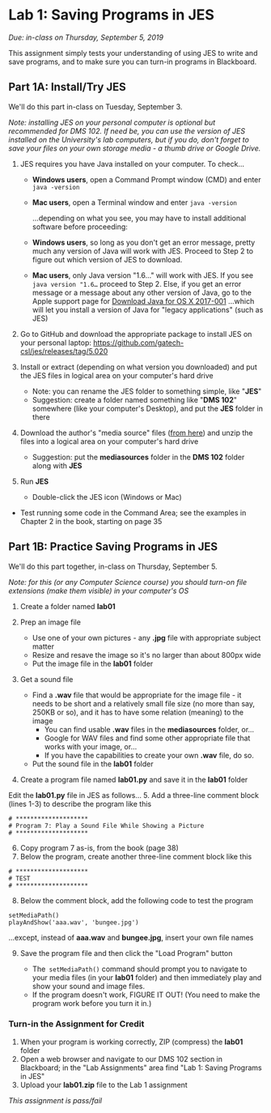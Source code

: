 # Lab 1: Saving Programs in JES

*Due: in-class on Thursday, September 5, 2019*

This assignment simply tests your understanding of using JES to write and save programs, and to make sure you can turn-in programs in Blackboard.

## Part 1A: Install/Try JES

We'll do this part in-class on Tuesday, September 3.

*Note: installing JES on your personal computer is optional but recommended for DMS 102.  If need be, you can use the version of JES installed on the University's lab computers, but if you do, don't forget to save your files on your own storage media - a thumb drive or Google Drive.*

1. JES requires you have Java installed on your computer.  To check...

   - **Windows users**, open a Command Prompt window (CMD) and enter `java -version`

   - **Mac users**, open a Terminal window and enter `java -version`

     …depending on what you see, you may have to install additional software before proceeding: 

   - **Windows users**, so long as you don't get an error message, pretty much any version of Java will work with JES.  Proceed to Step 2 to figure out which version of JES to download.

   - **Mac users**, only Java version "1.6…" will work with JES.  If you see `java version "1.6…` proceed to Step 2.  Else, if you get an error message or a message about any other version of Java, go to the Apple support page for [Download Java for OS X 2017-001](https://support.apple.com/kb/dl1572?locale=en_US) ...which will let you install a version of Java for "legacy applications" (such as JES)

2. Go to GitHub and download the appropriate package to install JES on your personal laptop: https://github.com/gatech-csl/jes/releases/tag/5.020

3. Install or extract (depending on what version you downloaded) and put the JES files in logical area on your computer's hard drive

   - Note: you can rename the JES folder to something simple, like "**JES**"
   - Suggestion: create a folder named something like "**DMS 102**" somewhere (like your computer's Desktop), and put the **JES** folder in there

4. Download the author's "media source" files ([from here](../media/mediasources.zip)) and unzip the files into a logical area on your computer's hard drive

   - Suggestion: put the **mediasources** folder in the **DMS 102** folder along with **JES**

5. Run **JES**

   - Double-click the JES icon (Windows or Mac)
     
- Test running some code in the Command Area; see the examples in Chapter 2 in the book, starting on page 35

## Part 1B: Practice Saving Programs in JES

We'll do this part together, in-class on Thursday, September 5.

*Note: for this (or any Computer Science course) you should turn-on file extensions (make them visible) in your computer's OS*

1. Create a folder named **lab01**
2. Prep an image file

   - Use one of your own pictures - any **.jpg** file with appropriate subject matter
   - Resize and resave the image so it's no larger than about 800px wide
   - Put the image file in the **lab01** folder
3. Get a sound file

   - Find a **.wav** file that would be appropriate for the image file - it needs to be short and a relatively small file size (no more than say, 250KB or so), and it has to have some relation (meaning) to the image
     - You can find usable **.wav** files in the **mediasources** folder, or...
     - Google for WAV files and find some other appropriate file that works with your image, or...
     - If you have the capabilities to create your own **.wav** file, do so. 
   - Put the sound file in the **lab01** folder
4. Create a program file named **lab01.py** and save it in the **lab01** folder

Edit the **lab01.py** file in JES as follows...
5. Add a three-line comment block (lines 1-3) to describe the program like this

```pyt
# ********************
# Program 7: Play a Sound File While Showing a Picture
# ********************
```

6. Copy program 7 as-is, from the book (page 38)
7. Below the program, create another three-line comment block like this


```pyt
# ********************
# TEST
# ********************
```

8. Below the comment block, add the following code to test the program

```pyt
setMediaPath()
playAndShow('aaa.wav', 'bungee.jpg')
```

...except, instead of **aaa.wav** and **bungee.jpg**, insert your own file names

9. Save the program file and then click the "Load Program" button

   - The` setMediaPath()` command should prompt you to navigate to your media files (in your **lab01** folder) and then immediately play and show your sound and image files.
   - If the program doesn't work, FIGURE IT OUT!  (You need to make the program work before you turn it in.)


### Turn-in the Assignment for Credit

1. When your program is working correctly, ZIP (compress) the **lab01** folder 
2. Open a web browser and navigate to our DMS 102 section in Blackboard; in the "Lab Assignments" area find "Lab 1: Saving Programs in JES"
3. Upload your **lab01.zip** file to the Lab 1 assignment

*This assignment is pass/fail*

